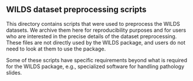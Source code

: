 ## WILDS dataset preprocessing scripts

This directory contains scripts that were used to preprocess the WILDS datasets.
We archive them here for reproducibility purposes and for users who are interested in the precise details of the dataset preprocessing. These files are not directly used by the WILDS package, and users do not need to look at them to use the package.

Some of these scripts have specific requirements beyond what is required for the WILDS package, e.g., specialized software for handling pathology slides.
